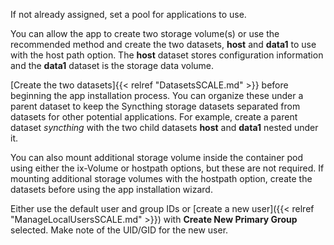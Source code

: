 &NewLine;

If not already assigned, set a pool for applications to use.

You can allow the app to create two storage volume(s) or use the recommended method and create the two datasets, **host** and **data1** to use with the host path option.
The **host** dataset stores configuration information and the **data1** dataset is the storage data volume.

[Create the two datasets]{{< relref "DatasetsSCALE.md" >}} before beginning the app installation process.
You can organize these under a parent dataset to keep the Syncthing storage datasets separated from datasets for other potential applications. For example, create a parent dataset *syncthing* with the two child datasets **host** and **data1** nested under it.

You can also mount additional storage volume inside the container pod using either the ix-Volume or hostpath options, but these are not required.
If mounting additional storage volumes with the hostpath option, create the datasets before using the app installation wizard.

Either use the default user and group IDs or [create a new user]({{< relref "ManageLocalUsersSCALE.md" >}}) with **Create New Primary Group** selected.
Make note of the UID/GID for the new user.